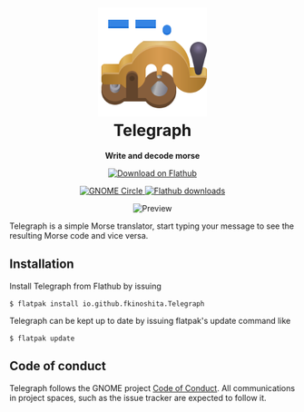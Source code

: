 <h1 align="center">
  <img src="data/icons/hicolor/scalable/apps/io.github.fkinoshita.Telegraph.svg" alt="Telegraph Icon" width="192" height="192"/>
  <br>
  Telegraph
</h1>

<p align="center"><strong>Write and decode morse</strong></p>

<p align="center">
  <a href="https://flathub.org/apps/details/io.github.fkinoshita.Telegraph">
    <img width="200" alt="Download on Flathub" src="https://flathub.org/assets/badges/flathub-badge-en.svg"/>
  </a>
  <br>
</p>

<p align="center">
  <a href="https://apps.gnome.org/app/io.github.fkinoshita.Telegraph">
    <img src="https://circle.gnome.org/assets/button/badge.svg" alt="GNOME Circle"/>
  </a>
  <a href="https://flathub.org/apps/details/io.github.fkinoshita.Telegraph">
    <img alt="Flathub downloads" src="https://img.shields.io/badge/dynamic/json?color=informational&label=downloads&logo=flathub&logoColor=white&query=%24.installs_total&url=https%3A%2F%2Fflathub.org%2Fapi%2Fv2%2Fstats%2Fio.github.fkinoshita.Telegraph"/>
  </a>
</p>


<p align="center">
  <img src="/data/screenshots/telegraph.png" alt="Preview"/>
</p>

Telegraph is a simple Morse translator, start typing your message to see
the resulting Morse code and vice versa.



## Installation

Install Telegraph from Flathub by issuing
```shell
$ flatpak install io.github.fkinoshita.Telegraph
```
Telegraph can be kept up to date by issuing flatpak's update command like
```shell
$ flatpak update
```

## Code of conduct

Telegraph follows the GNOME project [Code of Conduct](./code-of-conduct.md). All
communications in project spaces, such as the issue tracker are expected to follow it.

